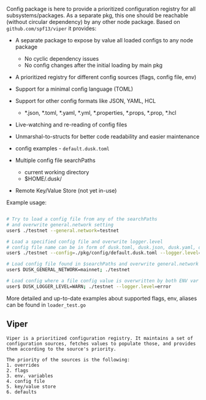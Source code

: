 Config package is here to provide a prioritized configuration registry for all subsystems/packages.  As a separate pkg, this one should be reachable (without circular dependency) by any other node package.  Based on `github.com/spf13/viper` it provides:


- A separate package to expose by value all loaded configs to any node package
     - No cyclic dependency issues
     - No config changes after the initial loading by main pkg

- A prioritized registry for different config sources (flags, config file, env)
- Support for a minimal config language (TOML)
- Support for other config formats like JSON, YAML, HCL
    - *.json, *.toml, *.yaml, *.yml, *.properties, *.props, *.prop, *.hcl
- Live-watching and re-reading of config files
- Unmarshal-to-structs for better code readability and easier maintenance
- config examples - `default.dusk.toml`
- Multiple config file searchPaths
    - current working directory
    - $HOME/.dusk/
- Remote Key/Value Store (not yet in-use)

Example usage:

```bash

# Try to load a config file from any of the searchPaths
# and overwrite general.network setting
user$ ./testnet --general.network=testnet

# Load a specified config file and overwrite logger.level
# config file name can be in form of dusk.toml, dusk.json, dusk.yaml, dusk.tf
user$ ./testnet --config=./pkg/config/default.dusk.toml --logger.level=error

# Load config file found in $searchPaths and overwrite general.network value
user$ DUSK_GENERAL_NETWORK=mainnet; ./testnet

# Load config where a file config value is overwritten by both ENV var and CLI flag but CLI flag has higher priority
user$ DUSK_LOGGER_LEVEL=WARN; ./testnet --logger.level=error

```

More detailed and up-to-date examples about supported flags, env, aliases can be found in `loader_test.go`  

## Viper

```
Viper is a prioritized configuration registry. It maintains a set of configuration sources, fetches values to populate those, and provides them according to the source's priority.

The priority of the sources is the following:
1. overrides
2. flags
3. env. variables
4. config file
5. key/value store
6. defaults
```